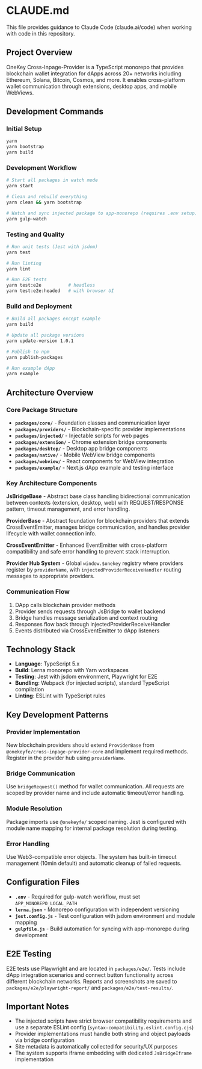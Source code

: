 # CLAUDE.md

This file provides guidance to Claude Code (claude.ai/code) when working with code in this repository.

## Project Overview

OneKey Cross-Inpage-Provider is a TypeScript monorepo that provides blockchain wallet integration for dApps across 20+ networks including Ethereum, Solana, Bitcoin, Cosmos, and more. It enables cross-platform wallet communication through extensions, desktop apps, and mobile WebViews.

## Development Commands

### Initial Setup
```bash
yarn
yarn bootstrap
yarn build
```

### Development Workflow
```bash
# Start all packages in watch mode
yarn start

# Clean and rebuild everything
yarn clean && yarn bootstrap

# Watch and sync injected package to app-monorepo (requires .env setup)
yarn gulp-watch
```

### Testing and Quality
```bash
# Run unit tests (Jest with jsdom)
yarn test

# Run linting
yarn lint

# Run E2E tests
yarn test:e2e          # headless
yarn test:e2e:headed   # with browser UI
```

### Build and Deployment
```bash
# Build all packages except example
yarn build

# Update all package versions
yarn update-version 1.0.1

# Publish to npm
yarn publish-packages

# Run example dApp
yarn example
```

## Architecture Overview

### Core Package Structure
- **`packages/core/`** - Foundation classes and communication layer
- **`packages/providers/`** - Blockchain-specific provider implementations  
- **`packages/injected/`** - Injectable scripts for web pages
- **`packages/extension/`** - Chrome extension bridge components
- **`packages/desktop/`** - Desktop app bridge components
- **`packages/native/`** - Mobile WebView bridge components
- **`packages/webview/`** - React components for WebView integration
- **`packages/example/`** - Next.js dApp example and testing interface

### Key Architecture Components

**JsBridgeBase** - Abstract base class handling bidirectional communication between contexts (extension, desktop, web) with REQUEST/RESPONSE pattern, timeout management, and error handling.

**ProviderBase** - Abstract foundation for blockchain providers that extends CrossEventEmitter, manages bridge communication, and handles provider lifecycle with wallet connection info.

**CrossEventEmitter** - Enhanced EventEmitter with cross-platform compatibility and safe error handling to prevent stack interruption.

**Provider Hub System** - Global `window.$onekey` registry where providers register by `providerName`, with `injectedProviderReceiveHandler` routing messages to appropriate providers.

### Communication Flow
1. DApp calls blockchain provider methods
2. Provider sends requests through JsBridge to wallet backend  
3. Bridge handles message serialization and context routing
4. Responses flow back through injectedProviderReceiveHandler
5. Events distributed via CrossEventEmitter to dApp listeners

## Technology Stack

- **Language**: TypeScript 5.x
- **Build**: Lerna monorepo with Yarn workspaces  
- **Testing**: Jest with jsdom environment, Playwright for E2E
- **Bundling**: Webpack (for injected scripts), standard TypeScript compilation
- **Linting**: ESLint with TypeScript rules

## Key Development Patterns

### Provider Implementation
New blockchain providers should extend `ProviderBase` from `@onekeyfe/cross-inpage-provider-core` and implement required methods. Register in the provider hub using `providerName`.

### Bridge Communication  
Use `bridgeRequest()` method for wallet communication. All requests are scoped by provider name and include automatic timeout/error handling.

### Module Resolution
Package imports use `@onekeyfe/` scoped naming. Jest is configured with module name mapping for internal package resolution during testing.

### Error Handling
Use Web3-compatible error objects. The system has built-in timeout management (10min default) and automatic cleanup of failed requests.

## Configuration Files

- **`.env`** - Required for gulp-watch workflow, must set `APP_MONOREPO_LOCAL_PATH`
- **`lerna.json`** - Monorepo configuration with independent versioning
- **`jest.config.js`** - Test configuration with jsdom environment and module mapping
- **`gulpfile.js`** - Build automation for syncing with app-monorepo during development

## E2E Testing

E2E tests use Playwright and are located in `packages/e2e/`. Tests include dApp integration scenarios and connect button functionality across different blockchain networks. Reports and screenshots are saved to `packages/e2e/playwright-report/` and `packages/e2e/test-results/`.

## Important Notes

- The injected scripts have strict browser compatibility requirements and use a separate ESLint config (`syntax-compatibility.eslint.config.cjs`)
- Provider implementations must handle both string and object payloads via bridge configuration
- Site metadata is automatically collected for security/UX purposes
- The system supports iframe embedding with dedicated `JsBridgeIframe` implementation